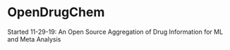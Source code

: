 # OpenDrugChem
Started 11-29-19: An Open Source Aggregation of Drug Information for ML and Meta Analysis 
